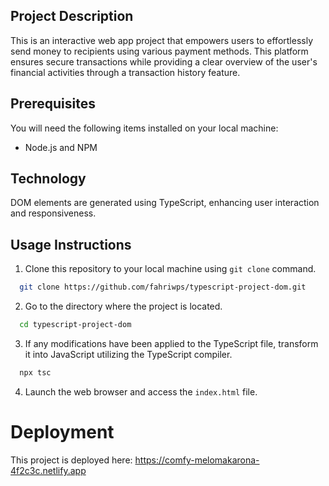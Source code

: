 ## Project Description

This is an interactive web app project that empowers users to effortlessly send money to recipients using various payment methods. This platform ensures secure transactions while providing a clear overview of the user's financial activities through a transaction history feature.

## Prerequisites 

You will need the following items installed on your local machine:
- Node.js and NPM

## Technology

DOM elements are generated using TypeScript, enhancing user interaction and responsiveness.

## Usage Instructions

1. Clone this repository to your local machine using ```git clone``` command.
```bash
  git clone https://github.com/fahriwps/typescript-project-dom.git
```

2. Go to the directory where the project is located.
```bash
  cd typescript-project-dom
  ```

3. If any modifications have been applied to the TypeScript file, transform it into JavaScript utilizing the TypeScript compiler.
```bash
  npx tsc
```

4. Launch the web browser and access the ```index.html``` file.

# Deployment 

This project is deployed here: https://comfy-melomakarona-4f2c3c.netlify.app